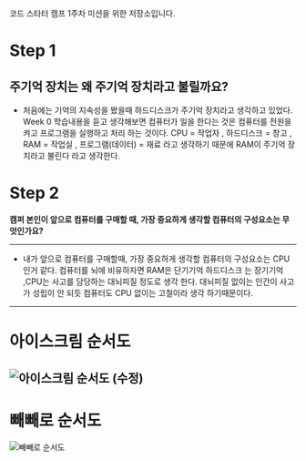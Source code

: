 코드 스타터 캠프 1주차 미션을 위한 저장소입니다.
# Step 1
**주기억 장치는 왜 주기억 장치라고 불릴까요?**
---
* 처음에는 기억의 지속성을 봤을때 하드디스크가 주기억 장치라고 생각하고 있었다. Week 0 학습내용을 듣고 생각해보면 컴퓨터가 일을 한다는 것은 컴퓨터를 전원을 켜고 프로그램을 실행하고 처리 하는 것이다. CPU =  작업자 ,
하드디스크 = 창고 , RAM = 작업실 , 프로그램(데이터) = 재료  라고 생각하기 때문에 RAM이 주기억 장치라고 불린다 라고 생각한다.


# Step 2 
**캠퍼 본인이 앞으로 컴퓨터를 구매할 때, 가장 중요하게 생각할 컴퓨터의 구성요소는 무엇인가요?**

---
* 내가 앞으로 컴퓨터를 구매할때, 가장 중요하게 생각할 컴퓨터의 구성요소는 CPU인거 같다. 
컴퓨터를 뇌에 비유하자면 RAM은 단기기억
하드디스크 는 장기기억 ,CPU는 사고를 담당하는 대뇌피질 정도로 생각 한다. 대뇌피질 없이는 인간이 사고가 성립이 안 되듯 컴퓨터도 CPU 없이는 고철이라 생각 하기때문이다. 

---
# 아이스크림 순서도
![아이스크림 순서도 (수정)](https://user-images.githubusercontent.com/94177308/146202438-d5ff1ded-27f6-43dd-9593-4c284daf6b5c.png)
---
# 빼빼로 순서도
![빼빼로 순서도](https://user-images.githubusercontent.com/94177308/146357508-01629960-3e95-49ab-816f-2ab5524f5b4f.png)
